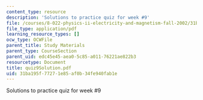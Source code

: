 ```yaml
---
content_type: resource
description: 'Solutions to practice quiz for week #9'
file: /courses/8-022-physics-ii-electricity-and-magnetism-fall-2002/31ba195f77271e85af0b34fe940fab1e_quiz9Solution.pdf
file_type: application/pdf
learning_resource_types: []
ocw_type: OCWFile
parent_title: Study Materials
parent_type: CourseSection
parent_uid: edc45e45-aea0-5c85-a011-76221ae822b3
resourcetype: Document
title: quiz9Solution.pdf
uid: 31ba195f-7727-1e85-af0b-34fe940fab1e
---
```

Solutions to practice quiz for week #9

